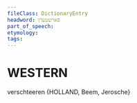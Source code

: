 ```yaml
---
fileClass: DictionaryEntry
headword: פֿאַרשטערן
part_of_speech: 
etymology: 
tags: 
---
```


WESTERN
========

verschteeren {HOLLAND, Beem, Jerosche}